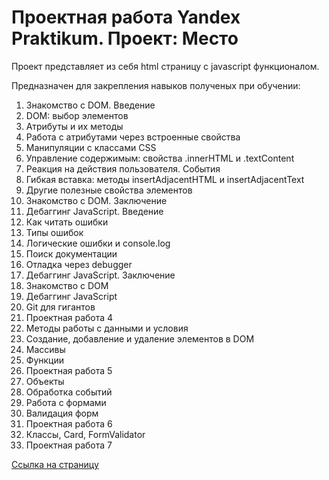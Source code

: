 # Проектная работа Yandex Praktikum. Проект: Место

Проект представляет из себя html страницу c javascript функционалом.

Предназначен для закрепления навыков полученых при обучении:

1. Знакомство с DOM. Введение
2. DOM: выбор элементов
3. Атрибуты и их методы
4. Работа с атрибутами через встроенные свойства
5. Манипуляции с классами CSS
6. Управление содержимым: свойства .innerHTML и .textContent
7. Реакция на действия пользователя. События
8. Гибкая вставка: методы insertAdjacentHTML и insertAdjacentText
9. Другие полезные свойства элементов
10. Знакомство с DOM. Заключение
11. Дебаггинг JavaScript. Введение
12. Как читать ошибки
13. Типы ошибок
14. Логические ошибки и console.log
15. Поиск документации
16. Отладка через debugger
17. Дебаггинг JavaScript. Заключение
18. Знакомство с DOM
19. Дебаггинг JavaScript
20. Git для гигантов
21. Проектная работа 4
22. Методы работы с данными и условия
23. Создание, добавление и удаление элементов в DOM
24. Массивы
25. Функции
26. Проектная работа 5
27. Объекты
28. Обработка событий
29. Работа с формами
30. Валидация форм
31. Проектная работа 6
32. Классы, Card, FormValidator
33. Проектная работа 7

[Ссылка на страницу](https://evgsamalex.github.io/mesto/)
